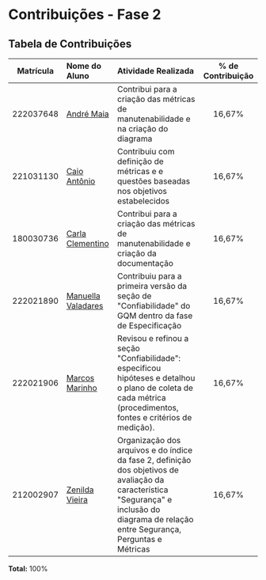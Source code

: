 # Contribuições - Fase 2

## Tabela de Contribuições

| Matrícula | Nome do Aluno                                          | Atividade Realizada                                                                                                 | % de Contribuição |
| :-------: | :----------------------------------------------------- | :------------------------------------------------------------------------------------------------------------------ | :---------------: |
| 222037648 | [André Maia](http://github.com/andre-maia51)           |      Contribui para a criação das métricas de manutenabilidade e na criação do diagrama                                                                                                               |      16,67%       |
| 221031130 | [Caio Antônio](https://github.com/Caio-Antonio)        | Contribuiu com definição de métricas e e questões baseadas nos objetivos estabelecidos                                                                                                                    |      16,67%       |
| 180030736 | [Carla Clementino](https://github.com/ccarlaa)         |                              Contribui para a criação das métricas de manutenabilidade e criação da documentação                                                                                       |      16,67%       |
| 222021890 | [Manuella Valadares](https://github.com/manuvaladares) | Contribuiu para a primeira versão da seção de "Confiabilidade" do GQM dentro da fase de Especificação               |      16,67%       |
| 222021906 | [Marcos Marinho](https://github.com/devMarcosVM) | Revisou e refinou a seção "Confiabilidade": especificou hipóteses e detalhou o plano de coleta de cada métrica (procedimentos, fontes e critérios de medição). |      16,67%       |
| 212002907 | [Zenilda Vieira](https://github.com/ZenildaVieira)     | Organização dos arquivos e do índice da fase 2, definição dos objetivos de avaliação da característica "Segurança" e inclusão do diagrama de relação entre  Segurança, Perguntas e Métricas  |      16,67%       |

**Total:** 100%

